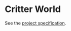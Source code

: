 # Critter World

See the [project specification](http://www.cs.cornell.edu/courses/cs2112/2018fa/project/project.pdf).